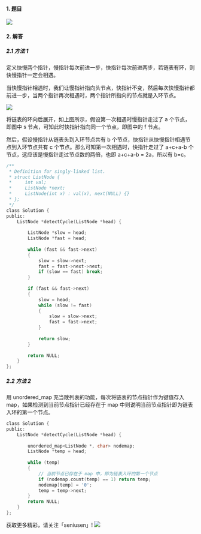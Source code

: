 #### 1. 题目

![](https://upload-images.jianshu.io/upload_images/11895466-a2afa09d32cef2e7.png?imageMogr2/auto-orient/strip%7CimageView2/2/w/1240)

#### 2. 解答

##### 2.1 方法 1

定义快慢两个指针，慢指针每次前进一步，快指针每次前进两步，若链表有环，则快慢指针一定会相遇。

当快慢指针相遇时，我们让慢指针指向头节点，快指针不变，然后每次快慢指针都前进一步，当两个指针再次相遇时，两个指针所指向的节点就是入环节点。

![](https://upload-images.jianshu.io/upload_images/11895466-5b1467e1836d0731.png?imageMogr2/auto-orient/strip%7CimageView2/2/w/1240)

将链表的环向后展开，如上图所示，假设第一次相遇时慢指针走过了 a 个节点，即图中 s 节点，可知此时快指针指向同一个节点，即图中的 f 节点。

然后，假设慢指针从链表头到入环节点共有 b 个节点，快指针从快慢指针相遇节点到入环节点共有 c 个节点。那么可知第一次相遇时，快指针走过了 a+c+a-b 个节点，这应该是慢指针走过节点数的两倍，也即 a+c+a-b = 2a，所以有 b=c。



```c
/**
 * Definition for singly-linked list.
 * struct ListNode {
 *     int val;
 *     ListNode *next;
 *     ListNode(int x) : val(x), next(NULL) {}
 * };
 */
class Solution {
public:
    ListNode *detectCycle(ListNode *head) {
        
        ListNode *slow = head;
        ListNode *fast = head;
        
        while (fast && fast->next)
        {
            slow = slow->next;
            fast = fast->next->next;
            if (slow == fast) break;
        }
        
        if (fast && fast->next)
        {
            slow = head;
            while (slow != fast)
            {
                slow = slow->next;
                fast = fast->next;
            }
            
            return slow;
        }
        
        return NULL;
    }
};
```
##### 2.2 方法 2

用 unordered_map 充当散列表的功能，每次将链表的节点指针作为键值存入 map，如果检测到当前节点指针已经存在于 map 中则说明当前节点指针即为链表入环的第一个节点。

```c
class Solution {
public:
    ListNode *detectCycle(ListNode *head) {
           
        unordered_map<ListNode *, char> nodemap;
        ListNode *temp = head;
        
        while (temp)
        {
            // 当前节点已存在于 map 中，即为链表入环的第一个节点
            if (nodemap.count(temp) == 1) return temp;
            nodemap[temp] = '0';
            temp = temp->next;
        }
        return NULL;
    }
};
```


获取更多精彩，请关注「seniusen」! 
![](https://upload-images.jianshu.io/upload_images/11895466-ee82f7655f20bfeb.jpg?imageMogr2/auto-orient/strip%7CimageView2/2/w/1240)
